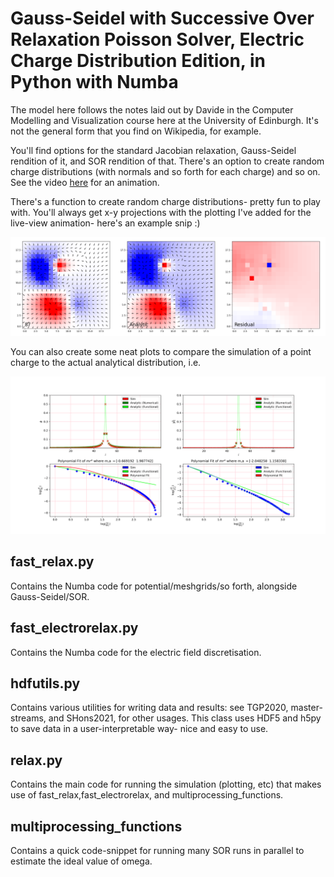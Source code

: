 # Gauss-Seidel with Successive Over Relaxation Poisson Solver, Electric Charge Distribution Edition, in Python with Numba
The model here follows the notes laid out by Davide in the Computer Modelling and Visualization course
here at the University of Edinburgh. It's not the general form that you find on Wikipedia, for example.

You'll find options for the standard Jacobian relaxation, Gauss-Seidel rendition of it, and SOR rendition of that. There's an option
to create random charge distributions (with normals and so forth for each charge) and so on. See the video
[here](https://www.youtube.com/watch?v=ksZ-GeKRyag) for an animation.

There's a function to create random charge distributions- pretty fun to play with. You'll always get x-y projections with the plotting I've added for the live-view animation- here's an example snip :) 

![alt text](https://github.com/callous4567/UoE-Projects/blob/master/SimAndVis/C3_2/124124124.PNG)


You can also create some neat plots to compare the simulation of a point charge to the actual analytical
distribution, i.e.

![alt text](https://github.com/callous4567/UoE-Projects/blob/master/SimAndVis/C3_2/example_fieldplot_better.png)



## fast_relax.py
Contains the Numba code for potential/meshgrids/so forth, alongside Gauss-Seidel/SOR.

## fast_electrorelax.py
Contains the Numba code for the electric field discretisation.

## hdfutils.py 
Contains various utilities for writing data and results: see TGP2020, master-streams, and SHons2021, for other usages.
This class uses HDF5 and h5py to save data in a user-interpretable way- nice and easy to use.

## relax.py 
Contains the main code for running the simulation (plotting, etc) that 
makes use of fast_relax,fast_electrorelax, and multiprocessing_functions.
 
## multiprocessing_functions 
Contains a quick code-snippet for running many SOR runs in parallel to estimate the ideal
value of omega.
